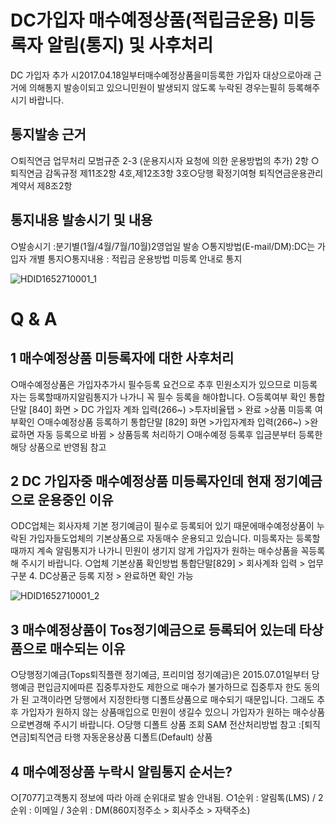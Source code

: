 # DC가입자 매수예정상품(적립금운용) 미등록자 알림(통지) 및 사후처리
DC 가입자 추가
시2017.04.18일부터매수예정상품을미등록한 가입자 대상으로아래 근거에 의해통지
발송이되고 있으니민원이 발생되지 않도록 누락된 경우는필히 등록해주시기 바랍니다.
## 통지발송 근거
○퇴직연금 업무처리 모범규준
2-3 (운용지시자 요청에 의한 운용방법의 추가) 2항
○퇴직연금 감독규정 제11조2항
4호,제12조3항
3호○당행 확정기여형 퇴직연금운용관리계약서 제8조2항
## 통지내용 발송시기 및 내용
○발송시기 :분기별(1월/4월/7월/10월)2영업일 발송
○통지방법(E-mail/DM):DC는 가입자 개별 통지○통지내용 : 적립금 운용방법 미등록 안내로 통지

![HDID1652710001_1](HDID1652710001_1.jpg)

# Q & A
## 1 매수예정상품 미등록자에 대한 사후처리
○매수예정상품은 가입자추가시 필수등록 요건으로 추후 민원소지가 있으므로 미등록자는 등록할때까지알림통지가 나가니 꼭 필수
등록을 해야합니다.
○등록여부 확인
통합단말
[840]
화면 > DC 가입자 계좌 입력(266~) >투자비율탭 > 완료 >상품 미등록 여부확인
○매수예정상품 등록하기
통합단말
[829]
화면 >가입자계좌 입력(266~) >완료하면 자동 등록으로 바뀜 > 상품등록 처리하기
○매수예정 등록후 입금분부터 등록한 해당 상품으로 반영됨 참고
## 2 DC 가입자중 매수예정상품 미등록자인데 현재 정기예금으로 운용중인 이유
○DC업체는 회사자체 기본 정기예금이 필수로 등록되어 있기 때문에매수예정상품이 누락된 가입자들도업체의 기본상품으로 자동매수 운용되고 있습니다.
미등록자는 등록할때까지 계속 알림통지가 나가니 민원이 생기지 않게 가입자가 원하는 매수상품을 꼭등록해 주시기 바랍니다.
○업체
기본상품 확인방법
통합단말[829] > 회사계좌 입력 > 업무구분 4. DC상품군 등록 지정 > 완료하면 확인 가능

![HDID1652710001_2](HDID1652710001_2.png)

## 3 매수예정상품이 Tos정기예금으로 등록되어 있는데 타상품으로 매수되는 이유
○당행정기예금(Tops퇴직플랜 정기예금, 프리미엄 정기예금)은 2015.07.01일부터 당행예금 편입금지에따른 집중투자한도 제한으로 매수가 불가하므로 집중투자 한도 동의가 된 고객이라면 당행에서 지정한타행 디폴트상품으로 매수되기 때문입니다.
그래도 추후 가입자가 원하지 않는 상품매입으로 민원이 생길수 있으니 가입자가 원하는 매수상품으로변경해 주시기 바랍니다.
○당행 디폴트 상품 조회
SAM 전산처리방법 참고 :[퇴직연금]퇴직연금 타행 자동운용상품 디폴트(Default) 상품
## 4 매수예정상품 누락시 알림통지 순서는?
○[7077]고객통지 정보에 따라 아래 순위대로 발송 안내됨.
○1순위 : 알림톡(LMS)
/ 2순위 : 이메일 / 3순위 : DM(860지정주소 > 회사주소 > 자택주소)
